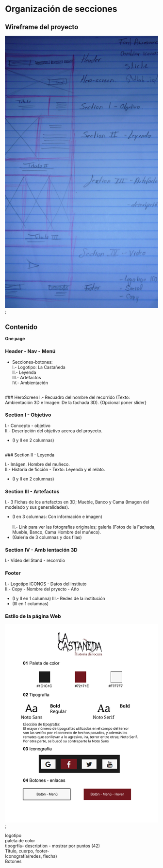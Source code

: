 
# Organización de secciones

## Wireframe del proyecto

![](img/wireframe.JPG);

## Contenido<br>
 <b>One page</b>

### Header - Nav - Menú
 - Secciones-botones: 
    <br>
    I.- Logotipo: La Castañeda<br>
    II.- Leyenda<br>
    III.- Artefactos<br>
    IV.- Ambientación<br>   
<br>
### HeroScreen  
  I.- Recuadro del nombre del recorrido (Texto: Ambientación 3D e Imagen: De la fachada 3D). {Opcional poner slider}<br>
 
### Section I - Objetivo <br>
 
I.- Concepto - objetivo <br>
 II.- Descripción del objetivo acerca del proyecto.
- (I y II en 2 columnas)
 <br>
### Section II - Leyenda<br>
 
I.- Imágen. Hombre del muñeco.  <br>
 II.- Historia de ficción - Texto: Leyenda y el relato. <br>
 - (I y II en 2 columnas)
 
### Section III - Artefactos
I.- 3 Fichas de los artefactos en 3D; Mueble, Banco y Cama (Imagen del modelado y sus generalidades).<br> 
- (I en 3 columnas: Con información e imagen) <br>
<br> II.- Link para ver las fotografías originales; galerìa (Fotos de la Fachada, Mueble, Banco, Cama Hombre del muñeco).<br>
- (Galerìa de 3 columnas y dos filas)
### Section IV - Amb ientación 3D
 I.- Vídeo del Stand - recorrdio  <br>
 
### Footer 
I.- Logotipo ICONOS - Datos del instituto <br>
II.- Copy - Nombre del pryecto - Año <br>
- (I y II en 1 columna)
III.- Redes de la institución <br> 
- (III en 1 columnas)

### Estilo de la página Web
![](img/Estilo_Cst-01.jpg);



logotipo<br>
paleta de color<br>
tipogrfía- description - mostrar por puntos (42)<br>
Título, cuerpo, footer-<br>
Iconografía(redes, flecha)<br>
Botones<br>













